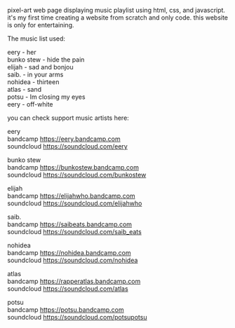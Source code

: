 pixel-art web page displaying music playlist using html, css, and javascript. 
it's my first time creating a website from scratch and only code. this website is only for entertaining.

The music list used:

eery - her<br>
bunko stew - hide the pain<br>
elijah - sad and bonjou<br>
saib. - in your arms<br>
nohidea - thirteen<br>
atlas - sand<br>
potsu - Im closing my eyes<br>
eery - off-white<br>

you can check support music artists here: 

eery <br>
bandcamp https://eery.bandcamp.com <br>
soundcloud https://soundcloud.com/eery

bunko stew <br>
bandcamp https://bunkostew.bandcamp.com <br>
soundcloud https://soundcloud.com/bunkostew

elijah <br>
bandcamp https://elijahwho.bandcamp.com <br>
soundcloud https://soundcloud.com/elijahwho

saib. <br>
bandcamp https://saibeats.bandcamp.com <br>
soundcloud https://soundcloud.com/saib_eats

nohidea <br>
bandcamp https://nohidea.bandcamp.com <br>
soundcloud https://soundcloud.com/nohidea

atlas <br>
bandcamp https://rapperatlas.bandcamp.com <br>
soundcloud https://soundcloud.com/atlas

potsu <br>
bandcamp https://potsu.bandcamp.com <br>
soundcloud https://soundcloud.com/potsupotsu
